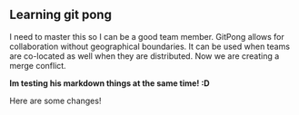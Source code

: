## Learning git pong

I need to master this so I can be a good team member. GitPong allows for collaboration without geographical boundaries. It can be used when teams are co-located as well when they are distributed. Now we are creating a merge conflict. 

**Im testing his markdown things at the same time! :D**

Here are some changes!